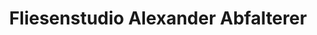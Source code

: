 ---
title: "Fliesenstudio Alexander Abfalterer"
url: /zirl/fliesenstudio-alexander-abfalterer/
shop: Fliesen
---